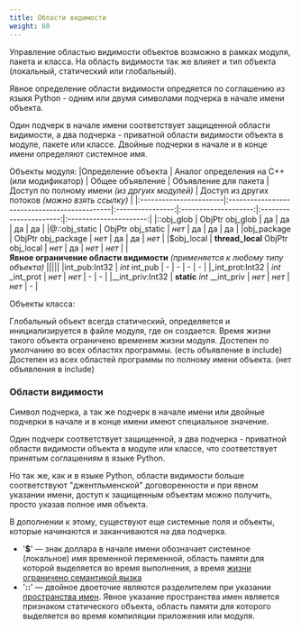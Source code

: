 ```yaml
---
title: Области видимости
weight: 60
---
```


Управление областью видимости объектов возможно в рамках модуля, пакета и класса.
На область видимости так же влияет и тип объекта (локальный, статический или глобальный).

Явное определение области видимости опредяется по соглашению из языкя Python - 
одним или двумя символами подчерка в начале имени объекта.

Один подчерк в начале имени соответствует защищенной области видимости,
а два подчерка - приватной области видимости объекта в модуле, пакете или классе.
Двойные подчерки в начале и в конце имени определяют системное имя.

Объекты модуля:
|Определение объекта     |  Аналог определения на C++ (или модификатор) | Общее объявление  | Объявление для пакета | Доступ по полному имени *(из дргуих модулей)* | Доступ из других потоков *(можно взять ссылку)* |
|:-----------------------|:---------------------------------------------|:----------------:|:--------------------:|:----------------------:|:----------------------:|
|::obj_glob     |    ObjPtr obj_glob                |       да  |   да  |   да  |   да      |
|@::obj_static  |    ObjPtr obj_static              |   *нет*   |   да  |   да  |   да      |
|obj_package    |    ObjPtr obj_package             |   *нет*   |   да  |   да  |   *нет*   |
|$obj_local     | **thread_local** ObjPtr obj_local |   *нет*   |   да  |    *нет*  |   *нет*   |
| <td colspan="5"><br>**Явное ограничение области видимости** *(применяется к любому типу объекта)*</td> |||||
|int_pub:Int32  |   *int* int_pub                       |   -      |   -      |   -      |   -       |
|_int_prot:Int32 |  *int* _int_prot                     |   *нет*   |   *нет*   |   -     |   -       |
|__int_priv:Int32 | **static** *int* __int_priv         |   *нет*   |   *нет*   |   *нет*   |   -   |


Объекты класса:





Глобальный объект всегда статический, определяется и инициализируется в файле модуля, где он создается.
Время жизни такого объекта ограничено временем жизни модуля.
Достепен по умолчанию во всех областях программы. (есть объявление в include)
Достепен из всех областей программы по полному имени объекта. (нет объявления в include)


### Области видимости
Символ подчерка, а так же подчерк в начале имени или двойные подчерки в начале и в конце имени имеют специальное значение.

Один подчерк соответствует защищенной, а два подчерка - приватной области видимости объекта в модуле или классе,
что соответствует принятым соглашениям в языке Python. 

Но так же, как и в языке Python, области видимости больше соответствуют "джентльменской" договоренности и при явном указании имени,
доступ к защищенным объектам можно получить, просто указав полное имя объекта.

В дополнении к этому, существуют еще системные поля и объекты, которые начинаются и заканчиваются на два подчерка.


- '**$**' — знак доллара в начале имени обозначает системное (локальное) имя временной переменной, 
        область памяти для которой выделяется во время выполнения, а время [жизни ограничено семантикой яызка](/ru/docs/syntax/memory/)
- '**::**' — двойное двоеточие являются разделителем при указании [пространства имен](/ru/docs/syntax/namespace/). 
        Явное указание пространства имен является признаком статического объекта, область памяти для которого выделяется во время компиляции приложения или модуля.


